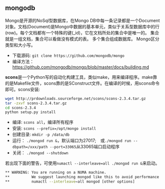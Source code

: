 ## mongodb

Mongo是开源的NoSql型数据库，在Mongo DB中每一条记录都是一个Document对象。文档(Document)是Mongo中数据的基本单元，类似于关系型数据库中的行(row)。每个文档都有一个特殊的键(_id)，它在文档所处的集合中是唯一的。
集合就是一组文档，集合可以看做没有模式的表。
多个集合组成数据库。
Mongo区分类型和大小写。

- 下载源码: `git clone https://github.com/mongodb/mongo`
- 编译方法：https://github.com/mongodb/mongo/blob/master/docs/building.md

**scons**是一个Python写的自动化构建工具，类似make，用来编译程序。make靠的是Makefile文件，scons靠的是SConstruct文件。在编译的时候，用scons命令即可。scons安装:
```sh
wget http://prdownloads.sourceforge.net/scons/scons-2.3.4.tar.gz
tar -zxvf scons-2.3.4.tar.gz 
cd scons-2.3.4
python setup.py install
```

- 编译: `scons all`，编译所有程序
- 安装: `scons --prefix=/opt/mongo install`
- 创建目录: `mkdir -p /data/db`
- 运行： `./mongod run &`，默认端口为27017;　或`./mongod run --dbpath=/xxx/path --port=33065`从33065端口启动程序
- 关闭： `./mongod --shutdown`

若出现下面的警告，可使用`numactl --interleave=all ./mongod run &`来启动。
```sh
** WARNING: You are running on a NUMA machine.
**          We suggest launching mongod like this to avoid performance problems:
**          numactl --interleave=all mongod [other options]
```


